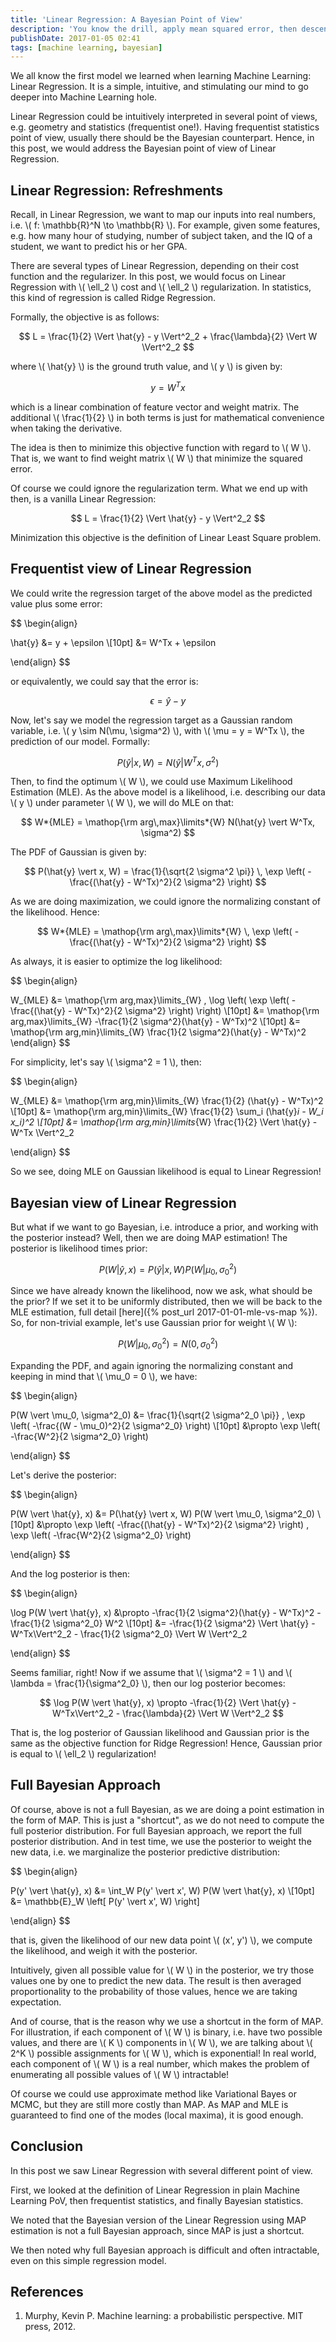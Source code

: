 ```yaml
---
title: 'Linear Regression: A Bayesian Point of View'
description: 'You know the drill, apply mean squared error, then descend those gradients. But, what is the intuition of that process in Bayesian PoV?'
publishDate: 2017-01-05 02:41
tags: [machine learning, bayesian]
---
```


We all know the first model we learned when learning Machine Learning: Linear Regression. It is a simple, intuitive, and stimulating our mind to go deeper into Machine Learning hole.

Linear Regression could be intuitively interpreted in several point of views, e.g. geometry and statistics (frequentist one!). Having frequentist statistics point of view, usually there should be the Bayesian counterpart. Hence, in this post, we would address the Bayesian point of view of Linear Regression.

## Linear Regression: Refreshments

Recall, in Linear Regression, we want to map our inputs into real numbers, i.e. \\( f: \mathbb{R}^N \to \mathbb{R} \\). For example, given some features, e.g. how many hour of studying, number of subject taken, and the IQ of a student, we want to predict his or her GPA.

There are several types of Linear Regression, depending on their cost function and the regularizer. In this post, we would focus on Linear Regression with \\( \ell_2 \\) cost and \\( \ell_2 \\) regularization. In statistics, this kind of regression is called Ridge Regression.

Formally, the objective is as follows:

$$ L = \frac{1}{2} \Vert \hat{y} - y \Vert^2_2 + \frac{\lambda}{2} \Vert W \Vert^2_2 $$

where \\( \hat{y} \\) is the ground truth value, and \\( y \\) is given by:

$$ y = W^Tx $$

which is a linear combination of feature vector and weight matrix. The additional \\( \frac{1}{2} \\) in both terms is just for mathematical convenience when taking the derivative.

The idea is then to minimize this objective function with regard to \\( W \\). That is, we want to find weight matrix \\( W \\) that minimize the squared error.

Of course we could ignore the regularization term. What we end up with then, is a vanilla Linear Regression:

$$ L = \frac{1}{2} \Vert \hat{y} - y \Vert^2_2 $$

Minimization this objective is the definition of Linear Least Square problem.

## Frequentist view of Linear Regression

We could write the regression target of the above model as the predicted value plus some error:

$$
\begin{align}

\hat{y} &= y + \epsilon \\[10pt]
        &= W^Tx + \epsilon

\end{align}
$$

or equivalently, we could say that the error is:

$$ \epsilon = \hat{y} - y $$

Now, let's say we model the regression target as a Gaussian random variable, i.e. \\( y \sim N(\mu, \sigma^2) \\), with \\( \mu = y = W^Tx \\), the prediction of our model. Formally:

$$ P(\hat{y} \vert x, W) = N(\hat{y} \vert W^Tx, \sigma^2) $$

Then, to find the optimum \\( W \\), we could use Maximum Likelihood Estimation (MLE). As the above model is a likelihood, i.e. describing our data \\( y \\) under parameter \\( W \\), we will do MLE on that:

$$ W*{MLE} = \mathop{\rm arg\,max}\limits*{W} N(\hat{y} \vert W^Tx, \sigma^2) $$

The PDF of Gaussian is given by:

$$ P(\hat{y} \vert x, W) = \frac{1}{\sqrt{2 \sigma^2 \pi}} \, \exp \left( -\frac{(\hat{y} - W^Tx)^2}{2 \sigma^2} \right) $$

As we are doing maximization, we could ignore the normalizing constant of the likelihood. Hence:

$$ W*{MLE} = \mathop{\rm arg\,max}\limits*{W} \, \exp \left( -\frac{(\hat{y} - W^Tx)^2}{2 \sigma^2} \right) $$

As always, it is easier to optimize the log likelihood:

$$
\begin{align}

W_{MLE} &= \mathop{\rm arg\,max}\limits_{W} \, \log \left( \exp \left( -\frac{(\hat{y} - W^Tx)^2}{2 \sigma^2} \right) \right) \\[10pt]
        &= \mathop{\rm arg\,max}\limits_{W} -\frac{1}{2 \sigma^2}(\hat{y} - W^Tx)^2 \\[10pt]
        &= \mathop{\rm arg\,min}\limits_{W} \frac{1}{2 \sigma^2}(\hat{y} - W^Tx)^2
\end{align}
$$

For simplicity, let's say \\( \sigma^2 = 1 \\), then:

$$
\begin{align}

W_{MLE} &= \mathop{\rm arg\,min}\limits_{W} \frac{1}{2} (\hat{y} - W^Tx)^2 \\[10pt]
        &= \mathop{\rm arg\,min}\limits_{W} \frac{1}{2} \sum_i (\hat{y}_i - W_i x_i)^2 \\[10pt]
        &= \mathop{\rm arg\,min}\limits_{W} \frac{1}{2} \Vert \hat{y} - W^Tx \Vert^2_2

\end{align}
$$

So we see, doing MLE on Gaussian likelihood is equal to Linear Regression!

## Bayesian view of Linear Regression

But what if we want to go Bayesian, i.e. introduce a prior, and working with the posterior instead? Well, then we are doing MAP estimation! The posterior is likelihood times prior:

$$ P(W \vert \hat{y}, x) = P(\hat{y} \vert x, W) P(W \vert \mu_0, \sigma^2_0) $$

Since we have already known the likelihood, now we ask, what should be the prior? If we set it to be uniformly distributed, then we will be back to the MLE estimation, full detail [here]({% post_url 2017-01-01-mle-vs-map %}). So, for non-trivial example, let's use Gaussian prior for weight \\( W \\):

$$ P(W \vert \mu_0, \sigma^2_0) = N(0, \sigma^2_0) $$

Expanding the PDF, and again ignoring the normalizing constant and keeping in mind that \\( \mu_0 = 0 \\), we have:

$$
\begin{align}

P(W \vert \mu_0, \sigma^2_0) &= \frac{1}{\sqrt{2 \sigma^2_0 \pi}} \, \exp \left( -\frac{(W - \mu_0)^2}{2 \sigma^2_0} \right) \\[10pt]
                             &\propto \exp \left( -\frac{W^2}{2 \sigma^2_0} \right)

\end{align}
$$

Let's derive the posterior:

$$
\begin{align}

P(W \vert \hat{y}, x) &= P(\hat{y} \vert x, W) P(W \vert \mu_0, \sigma^2_0) \\[10pt]
                      &\propto \exp \left( -\frac{(\hat{y} - W^Tx)^2}{2 \sigma^2} \right) \, \exp \left( -\frac{W^2}{2 \sigma^2_0} \right)

\end{align}
$$

And the log posterior is then:

$$
\begin{align}

\log P(W \vert \hat{y}, x) &\propto -\frac{1}{2 \sigma^2}(\hat{y} - W^Tx)^2 - \frac{1}{2 \sigma^2_0} W^2 \\[10pt]
                           &= -\frac{1}{2 \sigma^2} \Vert \hat{y} - W^Tx\Vert^2_2 - \frac{1}{2 \sigma^2_0} \Vert W \Vert^2_2

\end{align}
$$

Seems familiar, right! Now if we assume that \\( \sigma^2 = 1 \\) and \\( \lambda = \frac{1}{\sigma^2_0} \\), then our log posterior becomes:

$$ \log P(W \vert \hat{y}, x) \propto -\frac{1}{2} \Vert \hat{y} - W^Tx\Vert^2_2 - \frac{\lambda}{2} \Vert W \Vert^2_2 $$

That is, the log posterior of Gaussian likelihood and Gaussian prior is the same as the objective function for Ridge Regression! Hence, Gaussian prior is equal to \\( \ell_2 \\) regularization!

## Full Bayesian Approach

Of course, above is not a full Bayesian, as we are doing a point estimation in the form of MAP. This is just a "shortcut", as we do not need to compute the full posterior distribution. For full Bayesian approach, we report the full posterior distribution. And in test time, we use the posterior to weight the new data, i.e. we marginalize the posterior predictive distribution:

$$
\begin{align}

P(y' \vert \hat{y}, x) &= \int_W P(y' \vert x', W) P(W \vert \hat{y}, x) \\[10pt]
                       &= \mathbb{E}_W \left[ P(y' \vert x', W) \right]

\end{align}
$$

that is, given the likelihood of our new data point \\( (x', y') \\), we compute the likelihood, and weigh it with the posterior.

Intuitively, given all possible value for \\( W \\) in the posterior, we try those values one by one to predict the new data. The result is then averaged proportionality to the probability of those values, hence we are taking expectation.

And of course, that is the reason why we use a shortcut in the form of MAP. For illustration, if each component of \\( W \\) is binary, i.e. have two possible values, and there are \\( K \\) components in \\( W \\), we are talking about \\( 2^K \\) possible assignments for \\( W \\), which is exponential! In real world, each component of \\( W \\) is a real number, which makes the problem of enumerating all possible values of \\( W \\) intractable!

Of course we could use approximate method like Variational Bayes or MCMC, but they are still more costly than MAP. As MAP and MLE is guaranteed to find one of the modes (local maxima), it is good enough.

## Conclusion

In this post we saw Linear Regression with several different point of view.

First, we looked at the definition of Linear Regression in plain Machine Learning PoV, then frequentist statistics, and finally Bayesian statistics.

We noted that the Bayesian version of the Linear Regression using MAP estimation is not a full Bayesian approach, since MAP is just a shortcut.

We then noted why full Bayesian approach is difficult and often intractable, even on this simple regression model.

## References

1. Murphy, Kevin P. Machine learning: a probabilistic perspective. MIT press, 2012.
